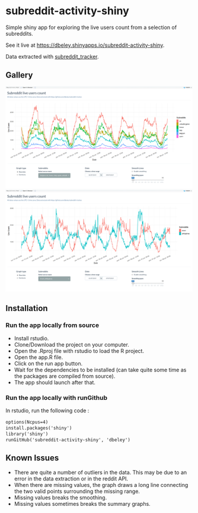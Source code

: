 # subreddit-activity-shiny

Simple shiny app for exploring the live users count from a selection of subreddits.

See it live at https://dbeley.shinyapps.io/subreddit-activity-shiny.

Data extracted with [subreddit_tracker](https://github.com/dbeley/subreddit_tracker).

## Gallery

<a href="images/image1.png"><img src="images/image1.png"/></a>
<a href="images/image2.png"><img src="images/image2.png"/></a>

## Installation

### Run the app locally from source

- Install rstudio.
- Clone/Download the project on your computer.
- Open the .Rproj file with rstudio to load the R project.
- Open the app.R file.
- Click on the run app button.
- Wait for the dependencies to be installed (can take quite some time as the packages are compiled from source).
- The app should launch after that.

### Run the app locally with runGithub

In rstudio, run the following code :

```
options(Ncpus=4)
install.packages('shiny')
library('shiny')
runGitHub('subreddit-activity-shiny', 'dbeley')
```

## Known Issues

- There are quite a number of outliers in the data. This may be due to an error in the data extraction or in the reddit API.
- When there are missing values, the graph draws a long line connecting the two valid points surrounding the missing range.
- Missing values breaks the smoothing.
- Missing values sometimes breaks the summary graphs.
